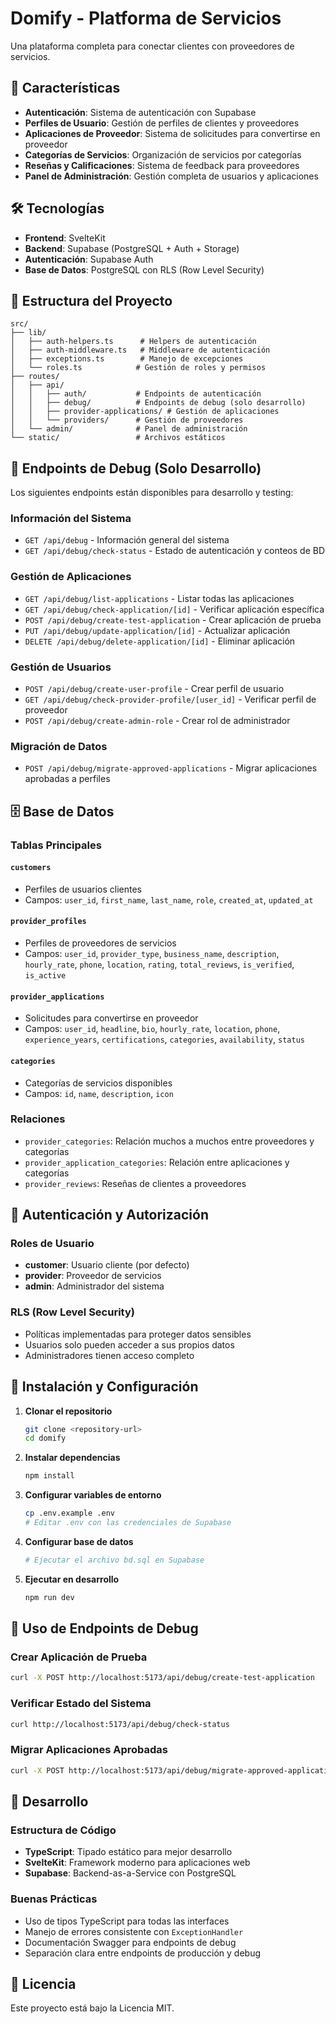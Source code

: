 # Domify - Platforma de Servicios

Una plataforma completa para conectar clientes con proveedores de servicios.

## 🚀 Características

- **Autenticación**: Sistema de autenticación con Supabase
- **Perfiles de Usuario**: Gestión de perfiles de clientes y proveedores
- **Aplicaciones de Proveedor**: Sistema de solicitudes para convertirse en proveedor
- **Categorías de Servicios**: Organización de servicios por categorías
- **Reseñas y Calificaciones**: Sistema de feedback para proveedores
- **Panel de Administración**: Gestión completa de usuarios y aplicaciones

## 🛠️ Tecnologías

- **Frontend**: SvelteKit
- **Backend**: Supabase (PostgreSQL + Auth + Storage)
- **Autenticación**: Supabase Auth
- **Base de Datos**: PostgreSQL con RLS (Row Level Security)

## 📁 Estructura del Proyecto

```
src/
├── lib/
│   ├── auth-helpers.ts      # Helpers de autenticación
│   ├── auth-middleware.ts   # Middleware de autenticación
│   ├── exceptions.ts        # Manejo de excepciones
│   └── roles.ts            # Gestión de roles y permisos
├── routes/
│   ├── api/
│   │   ├── auth/           # Endpoints de autenticación
│   │   ├── debug/          # Endpoints de debug (solo desarrollo)
│   │   ├── provider-applications/ # Gestión de aplicaciones
│   │   └── providers/      # Gestión de proveedores
│   └── admin/              # Panel de administración
└── static/                 # Archivos estáticos
```

## 🔧 Endpoints de Debug (Solo Desarrollo)

Los siguientes endpoints están disponibles para desarrollo y testing:

### Información del Sistema
- `GET /api/debug` - Información general del sistema
- `GET /api/debug/check-status` - Estado de autenticación y conteos de BD

### Gestión de Aplicaciones
- `GET /api/debug/list-applications` - Listar todas las aplicaciones
- `GET /api/debug/check-application/[id]` - Verificar aplicación específica
- `POST /api/debug/create-test-application` - Crear aplicación de prueba
- `PUT /api/debug/update-application/[id]` - Actualizar aplicación
- `DELETE /api/debug/delete-application/[id]` - Eliminar aplicación

### Gestión de Usuarios
- `POST /api/debug/create-user-profile` - Crear perfil de usuario
- `GET /api/debug/check-provider-profile/[user_id]` - Verificar perfil de proveedor
- `POST /api/debug/create-admin-role` - Crear rol de administrador

### Migración de Datos
- `POST /api/debug/migrate-approved-applications` - Migrar aplicaciones aprobadas a perfiles

## 🗄️ Base de Datos

### Tablas Principales

#### `customers`
- Perfiles de usuarios clientes
- Campos: `user_id`, `first_name`, `last_name`, `role`, `created_at`, `updated_at`

#### `provider_profiles`
- Perfiles de proveedores de servicios
- Campos: `user_id`, `provider_type`, `business_name`, `description`, `hourly_rate`, `phone`, `location`, `rating`, `total_reviews`, `is_verified`, `is_active`

#### `provider_applications`
- Solicitudes para convertirse en proveedor
- Campos: `user_id`, `headline`, `bio`, `hourly_rate`, `location`, `phone`, `experience_years`, `certifications`, `categories`, `availability`, `status`

#### `categories`
- Categorías de servicios disponibles
- Campos: `id`, `name`, `description`, `icon`

### Relaciones
- `provider_categories`: Relación muchos a muchos entre proveedores y categorías
- `provider_application_categories`: Relación entre aplicaciones y categorías
- `provider_reviews`: Reseñas de clientes a proveedores

## 🔐 Autenticación y Autorización

### Roles de Usuario
- **customer**: Usuario cliente (por defecto)
- **provider**: Proveedor de servicios
- **admin**: Administrador del sistema

### RLS (Row Level Security)
- Políticas implementadas para proteger datos sensibles
- Usuarios solo pueden acceder a sus propios datos
- Administradores tienen acceso completo

## 🚀 Instalación y Configuración

1. **Clonar el repositorio**
   ```bash
   git clone <repository-url>
   cd domify
   ```

2. **Instalar dependencias**
   ```bash
   npm install
   ```

3. **Configurar variables de entorno**
   ```bash
   cp .env.example .env
   # Editar .env con las credenciales de Supabase
   ```

4. **Configurar base de datos**
   ```bash
   # Ejecutar el archivo bd.sql en Supabase
   ```

5. **Ejecutar en desarrollo**
   ```bash
   npm run dev
   ```

## 📝 Uso de Endpoints de Debug

### Crear Aplicación de Prueba
```bash
curl -X POST http://localhost:5173/api/debug/create-test-application
```

### Verificar Estado del Sistema
```bash
curl http://localhost:5173/api/debug/check-status
```

### Migrar Aplicaciones Aprobadas
```bash
curl -X POST http://localhost:5173/api/debug/migrate-approved-applications
```

## 🔧 Desarrollo

### Estructura de Código
- **TypeScript**: Tipado estático para mejor desarrollo
- **SvelteKit**: Framework moderno para aplicaciones web
- **Supabase**: Backend-as-a-Service con PostgreSQL

### Buenas Prácticas
- Uso de tipos TypeScript para todas las interfaces
- Manejo de errores consistente con `ExceptionHandler`
- Documentación Swagger para endpoints de debug
- Separación clara entre endpoints de producción y debug

## 📄 Licencia

Este proyecto está bajo la Licencia MIT. 
